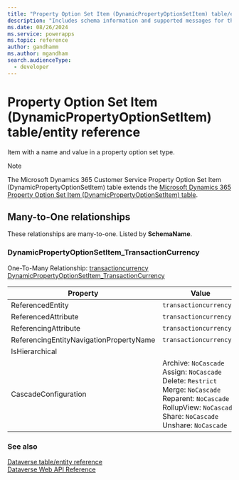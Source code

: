 ```yaml
---
title: "Property Option Set Item (DynamicPropertyOptionSetItem) table/entity reference (Microsoft Dynamics 365 Customer Service)"
description: "Includes schema information and supported messages for the Property Option Set Item (DynamicPropertyOptionSetItem) table/entity with Microsoft Dynamics 365 Customer Service."
ms.date: 08/26/2024
ms.service: powerapps
ms.topic: reference
author: gandhamm
ms.author: mgandham
search.audienceType: 
  - developer
---
```


# Property Option Set Item (DynamicPropertyOptionSetItem) table/entity reference

Item with a name and value in a property option set type.

> [!NOTE]
> The Microsoft Dynamics 365 Customer Service Property Option Set Item (DynamicPropertyOptionSetItem) table extends the [Microsoft Dynamics 365 Property Option Set Item (DynamicPropertyOptionSetItem) table](/dynamics365/developer/entities/dynamicpropertyoptionsetitem).




## Many-to-One relationships

These relationships are many-to-one. Listed by **SchemaName**.

### <a name="BKMK_DynamicPropertyOptionSetItem_TransactionCurrency"></a> DynamicPropertyOptionSetItem_TransactionCurrency

One-To-Many Relationship: [transactioncurrency DynamicPropertyOptionSetItem_TransactionCurrency](transactioncurrency.md#BKMK_DynamicPropertyOptionSetItem_TransactionCurrency)

|Property|Value|
|---|---|
|ReferencedEntity|`transactioncurrency`|
|ReferencedAttribute|`transactioncurrencyid`|
|ReferencingAttribute|`transactioncurrencyid`|
|ReferencingEntityNavigationPropertyName|`transactioncurrencyid`|
|IsHierarchical||
|CascadeConfiguration|Archive: `NoCascade`<br />Assign: `NoCascade`<br />Delete: `Restrict`<br />Merge: `NoCascade`<br />Reparent: `NoCascade`<br />RollupView: `NoCascade`<br />Share: `NoCascade`<br />Unshare: `NoCascade`|



### See also

[Dataverse table/entity reference](../about-entity-reference.md)  
[Dataverse Web API Reference](/power-apps/developer/data-platform/webapi/reference/about)   

